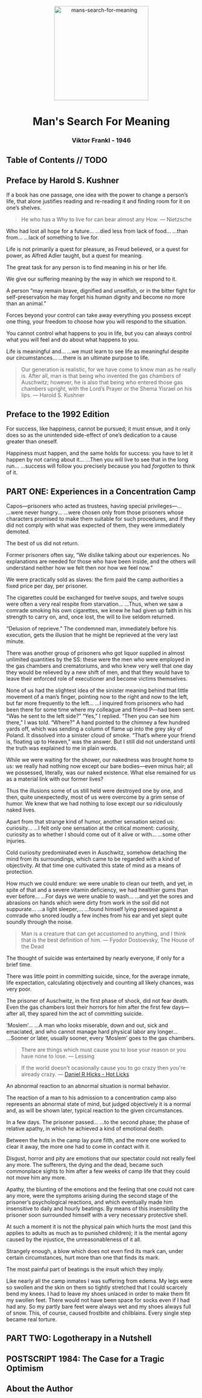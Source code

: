 <p align="center"><img alt="mans-search-for-meaning" src="./mans-search-for-meaning.png" width="250" /></p> 

<h1 align="center">Man's Search For Meaning</h1>

<h3 align="center">Viktor Frankl - 1946</h3> 

## Table of Contents // TODO


## Preface by Harold S. Kushner

If a book has one passage, one idea with the power to change a person’s life, that alone justifies reading and re-reading it and finding room for it on one’s shelves.

> He who has a Why to live for can bear almost any How.
> — Nietzsche

Who had lost all hope for a future... ...died less from lack of food... ...than from... ...lack of something to live for.

Life is not primarily a quest for pleasure, as Freud believed, or a quest for power, as Alfred Adler taught, but a quest for meaning.

The great task for any person is to find meaning in his or her life.

We give our suffering meaning by the way in which we respond to it.

A person “may remain brave, dignified and unselfish, or in the bitter fight for self-preservation he may forget his human dignity and become no more than an animal.”

Forces beyond your control can take away everything you possess except one thing, your freedom to choose how you will respond to the situation.

You cannot control what happens to you in life, but you can always control what you will feel and do about what happens to you.

Life is meaningful and... ...we must learn to see life as meaningful despite our circumstances... ...there is an ultimate purpose to life.

> Our generation is realistic, for we have come to know man as he really is. After all, man is that being who invented the gas chambers of Auschwitz; however, he is also that being who entered those gas chambers upright, with the Lord’s Prayer or the Shema Yisrael on his lips.
> — Harold S. Kushner

## Preface to the 1992 Edition

For success, like happiness, cannot be pursued; it must ensue, and it only does so as the unintended side-effect of one’s dedication to a cause greater than oneself.

Happiness must happen, and the same holds for success: you have to let it happen by not caring about it... ...Then you will live to see that in the long run... ...success will follow you precisely because you had _forgotten_ to think of it.

## PART ONE: Experiences in a Concentration Camp 

Capos—prisoners who acted as trustees, having special privileges—... ...were never hungry... ...were chosen only from those prisoners whose characters promised to make them suitable for such procedures, and if they did not comply with what was expected of them, they were immediately demoted.

The best of us did not return.

Former prisoners often say, “We dislike talking about our experiences. No explanations are needed for those who have been inside, and the others will understand neither how we felt then nor how we feel now.”

We were practically sold as slaves: the firm paid the camp authorities a fixed price per day, per prisoner.

The cigarettes could be exchanged for twelve soups, and twelve soups were often a very real respite from starvation... ...Thus, when we saw a comrade smoking his own cigarettes, we knew he had given up faith in his strength to carry on, and, once lost, the will to live seldom returned.

“Delusion of reprieve.” The condemned man, immediately before his execution, gets the illusion that he might be reprieved at the very last minute.

There was another group of prisoners who got liquor supplied in almost unlimited quantities by the SS: these were the men who were employed in the gas chambers and crematoriums, and who knew very well that one day they would be relieved by a new shift of men, and that they would have to leave their enforced role of executioner and become victims themselves.

None of us had the slightest idea of the sinister meaning behind that little movement of a man’s finger, pointing now to the right and now to the left, but far more frequently to the left... ...I inquired from prisoners who had been there for some time where my colleague and friend P—had been sent.
“Was he sent to the left side?”
“Yes,” I replied.
“Then you can see him there,” I was told.
“Where?” A hand pointed to the chimney a few hundred yards off, which was sending a column of flame up into the grey sky of Poland. It dissolved into a sinister cloud of smoke.
“That’s where your friend is, floating up to Heaven,” was the answer. But I still did not understand until the truth was explained to me in plain words.

While we were waiting for the shower, our nakedness was brought home to us: we really had nothing now except our bare bodies—even minus hair; all we possessed, literally, was our naked existence. What else remained for us as a material link with our former lives?

Thus the illusions some of us still held were destroyed one by one, and then, quite unexpectedly, most of us were overcome by a grim sense of humor. We knew that we had nothing to lose except our so ridiculously naked lives.

Apart from that strange kind of humor, another sensation seized us: curiosity... ...I felt only one sensation at the critical moment: curiosity, curiosity as to whether I should come out of it alive or with... ...some other injuries.

Cold curiosity predominated even in Auschwitz, somehow detaching the mind from its surroundings, which came to be regarded with a kind of objectivity. At that time one cultivated this state of mind as a means of protection.

How much we could endure: we were unable to clean our teeth, and yet, in spite of that and a severe vitamin deficiency, we had healthier gums than ever before... ...For days we were unable to wash... ...and yet the sores and abrasions on hands which were dirty from work in the soil did not suppurate... ...a light sleeper,... ...found himself lying pressed against a comrade who snored loudly a few inches from his ear and yet slept quite soundly through the noise.

> Man is a creature that can get accustomed to anything, and I think that is the best definition of him.
> — Fyodor Dostoevsky, The House of the Dead

The thought of suicide was entertained by nearly everyone, if only for a brief time.

There was little point in committing suicide, since, for the average inmate, life expectation, calculating objectively and counting all likely chances, was very poor.

The prisoner of Auschwitz, in the first phase of shock, did not fear death. Even the gas chambers lost their horrors for him after the first few days—after all, they spared him the act of committing suicide.

‘Moslem’... ...A man who looks miserable, down and out, sick and emaciated, and who cannot manage hard physical labor any longer... ...Sooner or later, usually sooner, every ‘Moslem’ goes to the gas chambers.

> There are things which must cause you to lose your reason or you have none to lose.
> — Lessing

> If the world doesn't ocasionally cause you to go crazy then you're already crazy.
> — [Daniel R Hicks - Hot Licks](https://english.stackexchange.com/questions/258735/lessings-quote-and-its-meaning#comment567388_258735)

An abnormal reaction to an abnormal situation is normal behavior.

The reaction of a man to his admission to a concentration camp also represents an abnormal state of mind, but judged objectively it is a normal and, as will be shown later, typical reaction to the given circumstances.

In a few days. The prisoner passed... ...to the second phase; the phase of relative apathy, in which he achieved a kind of emotional death.

Between the huts in the camp lay pure filth, and the more one worked to clear it away, the more one had to come in contact with it.

Disgust, horror and pity are emotions that our spectator could not really feel any more. The sufferers, the dying and the dead, became such commonplace sights to him after a few weeks of camp life that they could not move him any more.

Apathy, the blunting of the emotions and the feeling that one could not care any more, were the symptoms arising during the second stage of the prisoner’s psychological reactions, and which eventually made him insensitive to daily and hourly beatings. By means of this insensibility the prisoner soon surrounded himself with a very necessary protective shell.

At such a moment it is not the physical pain which hurts the most (and this applies to adults as much as to punished children); it is the mental agony caused by the injustice, the unreasonableness of it all.

Strangely enough, a blow which does not even find its mark can, under certain circumstances, hurt more than one that finds its mark.

The most painful part of beatings is the insult which they imply.

Like nearly all the camp inmates I was
suffering from edema. My legs were so swollen and the skin on them so tightly stretched that I could scarcely bend my knees. I had to leave my shoes unlaced in order to make them fit my swollen feet. There would not have been space for socks even if I had had any. So my partly bare feet were always wet and my shoes always full of snow. This, of course, caused frostbite and chilblains. Every single step became real torture.



## PART TWO: Logotherapy in a Nutshell



## POSTSCRIPT 1984: The Case for a Tragic Optimism

## About the Author

